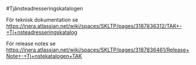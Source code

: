 #Tjänsteadresseringskatalogen

För teknisk dokumentation se
https://inera.atlassian.net/wiki/spaces/SKLTP/pages/3187836312/TAK+-+Tj+nsteadresseringskatalog

För release notes se
https://inera.atlassian.net/wiki/spaces/SKLTP/pages/3187836461/Release+Note+-+Tj+nstekatalogen+TAK
